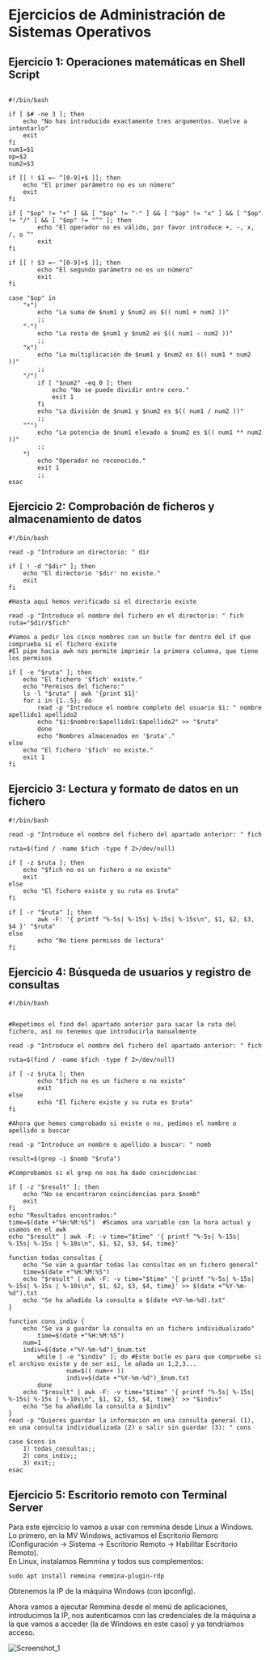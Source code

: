 # Ejercicios de Administración de Sistemas Operativos

## Ejercicio 1: Operaciones matemáticas en Shell Script

~~~

#!/bin/bash

if [ $# -ne 3 ]; then
	echo "No has introducido exactamente tres argumentos. Vuelve a intentarlo" 
	exit
fi
num1=$1
op=$2
num2=$3

if [[ ! $1 =~ ^[0-9]+$ ]]; then
	echo "El primer parámetro no es un número"
	exit
fi

if [ "$op" != "+" ] && [ "$op" != "-" ] && [ "$op" != "x" ] && [ "$op" != "/" ] && [ "$op" != "^" ]; then
        echo "El operador no es válido, por favor introduce +, -, x, /, o ^"
        exit
fi

if [[ ! $3 =~ ^[0-9]+$ ]]; then
        echo "El segundo parámetro no es un número"
        exit
fi

case "$op" in
    "+")
        echo "La suma de $num1 y $num2 es $(( num1 + num2 ))"
        ;;
    "-")
        echo "La resta de $num1 y $num2 es $(( num1 - num2 ))"
        ;;
    "x")
        echo "La multiplicación de $num1 y $num2 es $(( num1 * num2 ))"
        ;;
    "/")
        if [ "$num2" -eq 0 ]; then
            echo "No se puede dividir entre cero."
            exit 1
        fi
        echo "La división de $num1 y $num2 es $(( num1 / num2 ))"
        ;;
    "^")
        echo "La potencia de $num1 elevado a $num2 es $(( num1 ** num2 ))"
        ;;
    *)
        echo "Operador no reconocido."
        exit 1
        ;;
esac

~~~

## Ejercicio 2: Comprobación de ficheros y almacenamiento de datos

~~~
#!/bin/bash

read -p "Introduce un directorio: " dir

if [ ! -d "$dir" ]; then
    echo "El directorio '$dir' no existe."
    exit
fi

#Hasta aquí hemos verificado si el directorio existe

read -p "Introduce el nombre del fichero en el directorio: " fich
ruta="$dir/$fich"

#Vamos a pedir los cinco nombres con un bucle for dentro del if que comprueba si el fichero existe
#El pipe hacia awk nos permite imprimir la primera columna, que tiene los permisos

if [ -e "$ruta" ]; then
    echo "El fichero '$fich' existe."
    echo "Permisos del fichero:"
    ls -l "$ruta" | awk '{print $1}'
 	for i in {1..5}; do
        read -p "Introduce el nombre completo del usuario $i: " nombre apellido1 apellido2
        echo "$i:$nombre:$apellido1:$apellido2" >> "$ruta"
    	done
    	echo "Nombres almacenados en '$ruta'."
else
    echo "El fichero '$fich' no existe."
    exit 1
fi
~~~

## Ejercicio 3: Lectura y formato de datos en un fichero

~~~
#!/bin/bash

read -p "Introduce el nombre del fichero del apartado anterior: " fich

ruta=$(find / -name $fich -type f 2>/dev/null)

if [ -z $ruta ]; then
	echo "$fich no es un fichero o no existe"
	exit
else 
	echo "El fichero existe y su ruta es $ruta"
fi

if [ -r "$ruta" ]; then
        awk -F: '{ printf "%-5s| %-15s| %-15s| %-15s\n", $1, $2, $3, $4 }' "$ruta"
else
        echo "No tiene permisos de lectura"
fi
~~~

## Ejercicio 4: Búsqueda de usuarios y registro de consultas

~~~
#!/bin/bash


#Repetimos el find del apartado anterior para sacar la ruta del fichero, así no tenemos que introducirla manualmente

read -p "Introduce el nombre del fichero del apartado anterior: " fich

ruta=$(find / -name $fich -type f 2>/dev/null)

if [ -z $ruta ]; then
        echo "$fich no es un fichero o no existe"
        exit
else 
        echo "El fichero existe y su ruta es $ruta"
fi

#Ahora que hemos comprobado si existe o no, pedimos el nombre o apellido a buscar

read -p "Introduce un nombre o apellido a buscar: " nomb

result=$(grep -i $nomb "$ruta")

#Comprobamos si el grep no nos ha dado coincidencias

if [ -z "$result" ]; then
	echo "No se encontraron coincidencias para $nomb"
	exit
fi
echo "Resultados encontrados:"
time=$(date +"%H:%M:%S")  #Scamos una variable con la hora actual y usamos en el awk
echo "$result" | awk -F: -v time="$time" '{ printf "%-5s| %-15s| %-15s| %-15s | %-10s\n", $1, $2, $3, $4, time}'

function todas_consultas {
	echo "Se van a guardar todas las consultas en un fichero general"
	time=$(date +"%H:%M:%S")  
	echo "$result" | awk -F: -v time="$time" '{ printf "%-5s| %-15s| %-15s| %-15s | %-10s\n", $1, $2, $3, $4, time}' >> $(date +"%Y-%m-%d").txt
	echo "Se ha añadido la consulta a $(date +%Y-%m-%d).txt"
}

function cons_indiv {
	echo "Se va a guardar la consulta en un fichero individualizado"
        time=$(date +"%H:%M:%S")
	num=1
	indiv=$(date +"%Y-%m-%d")_$num.txt
        while [ -e "$indiv" ]; do #Este bucle es para que compruebe si el archivo existe y de ser así, le añada un 1,2,3...
                num=$(( num++ ))
                indiv=$(date +"%Y-%m-%d")_$num.txt
        done
	echo "$result" | awk -F: -v time="$time" '{ printf "%-5s| %-15s| %-15s| %-15s | %-10s\n", $1, $2, $3, $4, time}' >> "$indiv"
	echo "Se ha añadido la consulta a $indiv"
}
read -p "Quieres guardar la información en una consulta general (1), en una consulta individualizada (2) o salir sin guardar (3): " cons 

case $cons in
	1) todas_consultas;;
	2) cons_indiv;;
	3) exit;;
esac
~~~

## Ejercicio 5: Escritorio remoto con Terminal Server

Para este ejercicio lo vamos a usar con remmina desde Linux a Windows. Lo primero, en la MV Windows, activamos el Escritorio Remoro (Configuración -> Sistema -> Escritorio Remoto -> Habilitar Escritorio Remoto).  
En Linux, instalamos Remmina y todos sus complementos: 
~~~
sudo apt install remmina remmina-plugin-rdp
~~~
Obtenemos la IP de la máquina Windows (con ipconfig).

Ahora vamos a ejecutar Remmina desde el menú de aplicaciones, introducimos la IP, nos autenticamos con las credenciales de la máquina a la que vamos a acceder (la de Windows en este caso) y ya tendríamos acceso. 

![Screenshot_1](https://github.com/user-attachments/assets/fee4a88a-d65e-420f-b526-cbd4324e999b)

